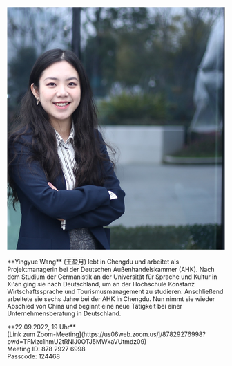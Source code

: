 <div class="row">
  <img class="img-left" src="images/wang_yingyue.jpg"/>

  <p class="text-right" markdown="1">
**Yingyue Wang** (王盈月) lebt in Chengdu und arbeitet als Projektmanagerin bei der Deutschen Außenhandelskammer (AHK). Nach dem Studium der Germanistik an der Universität für Sprache und Kultur in Xi'an ging sie nach Deutschland, um an der Hochschule Konstanz Wirtschaftssprache und Tourismusmanagement zu studieren. Anschließend arbeitete sie sechs Jahre bei der AHK in Chengdu. Nun nimmt sie wieder Abschied von China und beginnt eine neue Tätigkeit bei einer Unternehmensberatung in Deutschland.
  </p>
  <p class="text-right" markdown="1">
  **22.09.2022, 19 Uhr**<br>[Link zum Zoom-Meeting](https://us06web.zoom.us/j/87829276998?pwd=TFMzc1hmU2tRNlJ0OTJ5MWxaVUtmdz09)<br>Meeting ID: 878 2927 6998<br>Passcode: 124468
  </p>
</div>

